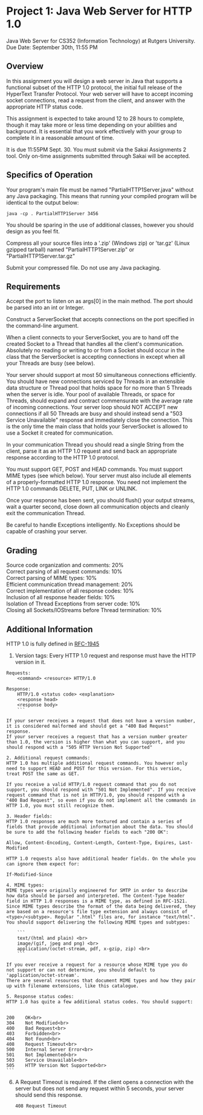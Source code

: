 # Project 1: Java Web Server for HTTP 1.0
Java Web Server for CS352 (Information Technology) at Rutgers University.
Due Date: September 30th, 11:55 PM

## Overview
In this assignment you will design a web server in Java that supports a functional subset of the HTTP 1.0 protocol, the initial full release of the HyperText Transfer Protocol. Your web server will have to accept incoming socket connections, read a request from the client, and answer with the appropriate HTTP status code.

This assignment is expected to take around 12 to 28 hours to complete, though it may take more or less time depending on your abilities and background. It is essential that you work effectively with your group to complete it in a reasonable amount of time.

It is due 11:55PM Sept. 30.  You must submit via the Sakai Assignments 2 tool.  Only on-time assignments submitted through Sakai will be accepted.
  
## Specifics of Operation
Your program's main file must be named "PartialHTTP1Server.java" without any Java packaging. This means that running your compiled program will be identical to the output below:

	java -cp . PartialHTTP1Server 3456

You should be sparing in the use of additional classes, however you should design as you feel fit.

Compress all your source files into a '.zip' (Windows zip) or 'tar.gz' (Linux gzipped tarball) named "PartialHTTP1Server.zip" or "PartialHTTP1Server.tar.gz"

Submit your compressed file. Do not use any Java packaging.

## Requirements
Accept the port to listen on as args[0] in the main method.  The port should be parsed into an int or Integer.

Construct a ServerSocket that accepts connections on the port specified in the command-line argument.

When a client connects to your ServerSocket, you are to hand off the created Socket to a Thread that handles all the client's communication. Absolutely no reading or writing to or from a Socket should occur in the class that the ServerSocket is accepting connections in except when all your Threads are busy (see below).

Your server should support at most 50 simultaneous connections efficiently. You should have new connections serviced by Threads in an extensible data structure or Thread pool that holds space for no more than 5 Threads when the server is idle. Your pool of available Threads, or space for Threads, should expand and contract commensurate with the average rate of incoming connections. Your server loop should NOT ACCEPT new connections if all 50 Threads are busy and should instead send a "503 Service Unavailable" response and immediately close the connection. This is the only time the main class that holds your ServerSocket is allowed to use a Socket it created for communication.

In your communication Thread you should read a single String from the client, parse it as an HTTP 1.0 request and send back an appropriate response according to the HTTP 1.0 protocol.
  
You must support GET, POST and HEAD commands.
You must support MIME types (see which below).
Your server must also include all elements of a properly-formatted HTTP 1.0 response.
You need not implement the HTTP 1.0 commands DELETE, PUT, LINK or UNLINK.

Once your response has been sent, you should flush() your output streams, wait a quarter second, close down all communication objects and cleanly exit the communication Thread.

Be careful to handle Exceptions intelligently. No Exceptions should be capable of crashing your server.

## Grading
Source code organization and comments: 20% <br>
Correct parsing of all request commands: 10% <br>
Correct parsing of MIME types: 10% <br>
Efficient communication thread management: 20% <br>
Correct implementation of all response codes: 10% <br>
Inclusion of all response header fields: 10% <br>
Isolation of Thread Exceptions from server code: 10% <br>
Closing all Sockets/IOStreams before Thread termination: 10% <br>

## Additional Information
HTTP 1.0 is fully defined in <a href="https://tools.ietf.org/html/rfc1945">RFC-1945</a>

1. Version tags:
Every HTTP 1.0 request and response must have the HTTP version in it.

```
Requests:
	<command> <resource> HTTP/1.0
        
Response:
	HTTP/1.0 <status code> <explanation>
	<response head>    
	<response body>
	```
 
If your server receives a request that does not have a version number, it is considered malformed and should get a "400 Bad Request" response.
If your server receives a request that has a version number greater than 1.0, the version is higher than what you can support, and you should respond with a "505 HTTP Version Not Supported"
   
2. Additional request commands:
HTTP 1.0 has multiple additional request commands. You however only need to support HEAD and POST for this version. For this version, treat POST the same as GET.
    
If you receive a valid HTTP/1.0 request command that you do not support, you should respond with "501 Not Implemented". If you receive request command that is not in HTTP/1.0, you should respond with a "400 Bad Request", so even if you do not implement all the commands in HTTP 1.0, you must still recognize them.
 
3. Header fields:
HTTP 1.0 responses are much more textured and contain a series of fields that provide additional information about the data. You should be sure to add the following header fields to each "200 OK":
    
Allow, Content-Encoding, Content-Length, Content-Type, Expires, Last-Modified
    
HTTP 1.0 requests also have additional header fields. On the whole you can ignore them expect for:
    
If-Modified-Since
      
4. MIME types:
MIME types were originally engineered for SMTP in order to describe how data should be parsed and interpreted. The Content-Type header field in HTTP 1.0 responses is a MIME type, as defined in RFC-1521. Since MIME types describe the format of the data being delivered, they are based on a resource's file type extension and always consist of <type>/<subtype>. Regular ".html" files are, for instance "text/html". You should support delivering the following MIME types and subtypes:
 
	```
	text/(html and plain) <br>
	image/(gif, jpeg and png) <br>
	application/(octet-stream, pdf, x-gzip, zip) <br>
	```
    
If you ever receive a request for a resource whose MIME type you do not support or can not determine, you should default to 'application/octet-stream'.
There are several resources that document MIME types and how they pair up with filename extensions, like this catalogue.
    
5. Response status codes:
HTTP 1.0 has quite a few additional status codes. You should support:
    
```	
	200    OK<br>
	304    Not Modified<br>
	400    Bad Request<br>
	403    Forbidden<br>
	404    Not Found<br>
	408    Request Timeout<br>
	500    Internal Server Error<br>
	501    Not Implemented<br>
	503    Service Unavailable<br>
	505    HTTP Version Not Supported<br>
	```

6. A Request Timeout is required.
If the client opens a connection with the server but does not send any request within 5 seconds, your server should send this response.

	```
	408 Request Timeout
	```
